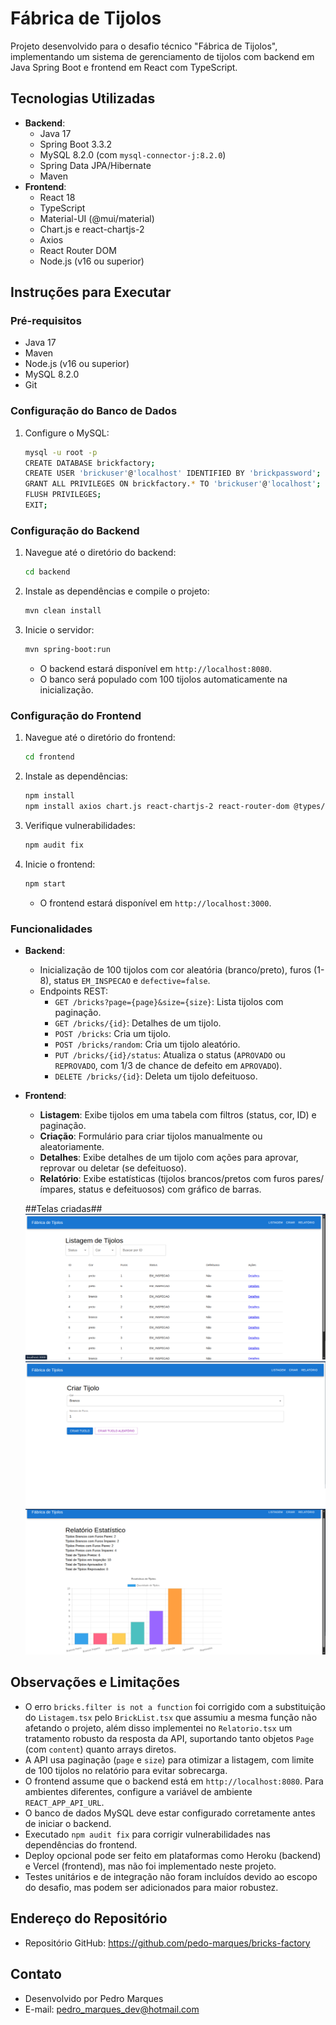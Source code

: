 # Fábrica de Tijolos

Projeto desenvolvido para o desafio técnico "Fábrica de Tijolos", implementando um sistema de gerenciamento de tijolos com backend em Java Spring Boot e frontend em React com TypeScript.

## Tecnologias Utilizadas
- **Backend**:
  - Java 17
  - Spring Boot 3.3.2
  - MySQL 8.2.0 (com `mysql-connector-j:8.2.0`)
  - Spring Data JPA/Hibernate
  - Maven
- **Frontend**:
  - React 18
  - TypeScript
  - Material-UI (@mui/material)
  - Chart.js e react-chartjs-2
  - Axios
  - React Router DOM
  - Node.js (v16 ou superior)

## Instruções para Executar

### Pré-requisitos
- Java 17
- Maven
- Node.js (v16 ou superior)
- MySQL 8.2.0
- Git

### Configuração do Banco de Dados
1. Configure o MySQL:
   ```bash
   mysql -u root -p
   CREATE DATABASE brickfactory;
   CREATE USER 'brickuser'@'localhost' IDENTIFIED BY 'brickpassword';
   GRANT ALL PRIVILEGES ON brickfactory.* TO 'brickuser'@'localhost';
   FLUSH PRIVILEGES;
   EXIT;
   ```

### Configuração do Backend
1. Navegue até o diretório do backend:
   ```bash
   cd backend
   ```
2. Instale as dependências e compile o projeto:
   ```bash
   mvn clean install
   ```
3. Inicie o servidor:
   ```bash
   mvn spring-boot:run
   ```
   - O backend estará disponível em `http://localhost:8080`.
   - O banco será populado com 100 tijolos automaticamente na inicialização.

### Configuração do Frontend
1. Navegue até o diretório do frontend:
   ```bash
   cd frontend
   ```
2. Instale as dependências:
   ```bash
   npm install
   npm install axios chart.js react-chartjs-2 react-router-dom @types/react-router-dom @mui/material @emotion/react @emotion/styled
   ```
3. Verifique vulnerabilidades:
   ```bash
   npm audit fix
   ```
4. Inicie o frontend:
   ```bash
   npm start
   ```
   - O frontend estará disponível em `http://localhost:3000`.

### Funcionalidades
- **Backend**:
  - Inicialização de 100 tijolos com cor aleatória (branco/preto), furos (1-8), status `EM_INSPECAO` e `defective=false`.
  - Endpoints REST:
    - `GET /bricks?page={page}&size={size}`: Lista tijolos com paginação.
    - `GET /bricks/{id}`: Detalhes de um tijolo.
    - `POST /bricks`: Cria um tijolo.
    - `POST /bricks/random`: Cria um tijolo aleatório.
    - `PUT /bricks/{id}/status`: Atualiza o status (`APROVADO` ou `REPROVADO`, com 1/3 de chance de defeito em `APROVADO`).
    - `DELETE /bricks/{id}`: Deleta um tijolo defeituoso.
- **Frontend**:
  - **Listagem**: Exibe tijolos em uma tabela com filtros (status, cor, ID) e paginação.
  - **Criação**: Formulário para criar tijolos manualmente ou aleatoriamente.
  - **Detalhes**: Exibe detalhes de um tijolo com ações para aprovar, reprovar ou deletar (se defeituoso).
  - **Relatório**: Exibe estatísticas (tijolos brancos/pretos com furos pares/ímpares, status e defeituosos) com gráfico de barras.

  ##Telas criadas##
![Listagem](image.png)
![Criar](image-1.png)
![Relatorio](image-2.png)


## Observações e Limitações
- O erro `bricks.filter is not a function` foi corrigido com a substituição do `Listagem.tsx` pelo `BrickList.tsx` que assumiu a mesma função não afetando o projeto, além disso implementei no `Relatorio.tsx` um tratamento robusto da resposta da API, suportando tanto objetos `Page` (com `content`) quanto arrays diretos.
- A API usa paginação (`page` e `size`) para otimizar a listagem, com limite de 100 tijolos no relatório para evitar sobrecarga.
- O frontend assume que o backend está em `http://localhost:8080`. Para ambientes diferentes, configure a variável de ambiente `REACT_APP_API_URL`.
- O banco de dados MySQL deve estar configurado corretamente antes de iniciar o backend.
- Executado `npm audit fix` para corrigir vulnerabilidades nas dependências do frontend.
- Deploy opcional pode ser feito em plataformas como Heroku (backend) e Vercel (frontend), mas não foi implementado neste projeto.
- Testes unitários e de integração não foram incluídos devido ao escopo do desafio, mas podem ser adicionados para maior robustez.

## Endereço do Repositório
- Repositório GitHub: https://github.com/pedo-marques/bricks-factory

## Contato
- Desenvolvido por Pedro Marques
- E-mail: pedro_marques_dev@hotmail.com